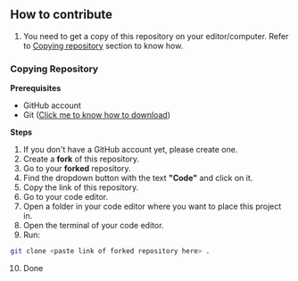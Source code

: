 ## How to contribute 

1. You need to get a copy of this repository on your editor/computer. Refer to [Copying repository](#copying-repository) section to know how.

### Copying Repository

**Prerequisites**
- GitHub account
- Git ([Click me to know how to download](https://git-scm.com/))

**Steps**

1. If you don't have a GitHub account yet, please create one.
2.  Create a **fork** of this repository.
3.  Go to your **forked** repository.
4.  Find the dropdown button with the text **"Code"** and click on it.
5.  Copy the link of this repository.
6.  Go to your code editor.
7.  Open a folder in your code editor where you want to place this project in.
8.  Open the terminal of your code editor.
9.  Run:
   
```bash
git clone <paste link of forked repository here> .
```
10. Done
